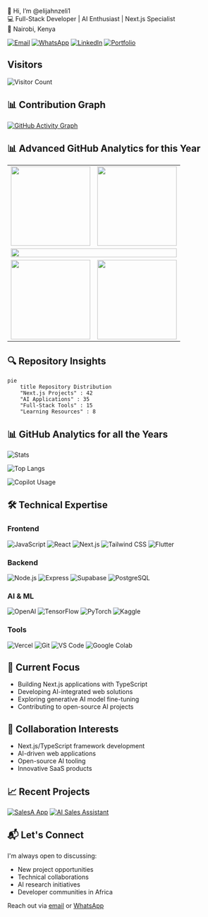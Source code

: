 👋 Hi, I’m @elijahnzeli1  
💻 Full-Stack Developer | AI Enthusiast | Next.js Specialist  
📍 Nairobi, Kenya  

[![Email](https://img.shields.io/badge/Email-elijahnzeli924%40gmail.com-blue?style=flat&logo=gmail)](mailto:elijahnzeli924@gmail.com)
[![WhatsApp](https://img.shields.io/badge/WhatsApp-%2B254741905247-brightgreen?style=flat&logo=whatsapp)](https://wa.me/+254741905247)
[![LinkedIn](https://img.shields.io/badge/LinkedIn-Connect-blue?style=flat&logo=linkedin)](https://www.linkedin.com/in/elijah-nzeli)
[![Portfolio](https://img.shields.io/badge/Portfolio-Visit%20My%20Site-ff69b4?style=flat)](https://elijahnzeli1.github.io/PortifolioEN/)

## **Visitors**
![Visitor Count](https://komarev.com/ghpvc/?username=elijahnzeli1&color=blueviolet)
<!-- Repository Traffic -->
<!-- ![Visitor Count](https://komarev.com/ghpvc/?username=elijahnzeli1&color=blueviolet&label=Profile+Views) -->

<!-- ## 📊 GitHub Analytics -->

<!-- Stats & Languages -->
<!-- <p align="center"> -->
<!-- <img height="180em" src="https://github-readme-stats.vercel.app/api?username=elijahnzeli1&show_icons=true&theme=radical&hide_border=true&count_private=true" /> -->
<!-- <img height="180em" src="https://github-readme-stats.vercel.app/api/top-langs/?username=elijahnzeli1&layout=compact&theme=radical&hide_border=true&langs_count=8&hide=html,css" /> -->
<!-- </p> -->

## 📊 Contribution Graph

[![GitHub Activity Graph](https://github-readme-activity-graph.vercel.app/graph?username=elijahnzeli1&theme=github-dark&hide_border=true&area=true)](https://github.com/ashutosh00710/github-readme-activity-graph)

## 📊 Advanced GitHub Analytics for this Year

<table align="center">
  <tr>
    <td width="50%">
      <a href="https://github.com/anuraghazra/github-readme-stats">
        <img height="180em" src="https://github-readme-stats.vercel.app/api?username=elijahnzeli1&show_icons=true&theme=radical&include_all_commits=true&count_private=true&custom_title=Development+Activity" />
      </a>
    </td>
    <td width="50%">
      <a href="https://git.io/streak-stats">
        <img height="180em" src="https://github-readme-stats.vercel.app/api/top-langs/?username=elijahnzeli1&layout=compact&theme=radical&hide_border=true&langs_count=8&hide=html,css" />
      </a>
    </td>
  </tr>
  <tr>
    <td colspan="2">
      <a href="https://github.com/Ashutosh00710/github-readme-activity-graph">
        <img src="https://github-readme-activity-graph.vercel.app/graph?username=elijahnzeli1&theme=react-dark&bg_color=0D1117&hide_border=true&area=true&custom_title=Contribution+Timeline" width="100%" />
      </a>
    </td>
  </tr>
  <tr>
    <td width="50%">
      <a href="https://github.com/anuraghazra/github-readme-stats">
        <img height="180em" src="https://github-readme-stats.vercel.app/api/top-langs/?username=elijahnzeli1&layout=compact&theme=radical&langs_count=8&hide=html,css&custom_title=Language+Distribution" />
      </a>
    </td>
    <td width="50%">
      <a href="https://github.com/ryo-ma/github-profile-trophy">
        <img height="180em" src="https://github-profile-trophy.vercel.app/?username=elijahnzeli1&theme=radical&no-frame=true&row=2&column=3&margin-w=15&margin-h=15" />
      </a>
    </td>
  </tr>
</table>

## 🔍 Repository Insights

```mermaid
pie
    title Repository Distribution
    "Next.js Projects" : 42
    "AI Applications" : 35
    "Full-Stack Tools" : 15
    "Learning Resources" : 8
```

## 📊 GitHub Analytics for all the Years
<!-- Alternative Stats -->
![Stats](https://github-readme-stats-eight-theta.vercel.app/api?username=elijahnzeli1&show_icons=true&theme=algolia&include_all_commits=true&count_private=true)

<!-- Alternative Top Langs -->
![Top Langs](https://github-readme-stats.vercel.app/api/top-langs/?username=elijahnzeli1&hide=html,css&layout=donut&theme=blue-green)

![Copilot Usage](https://img.shields.io/endpoint?url=https://raw.githubusercontent.com/elijahnzeli1/elijahnzeli1/main/copilot_usage.json)


## 🛠️ Technical Expertise

### **Frontend**  
![JavaScript](https://img.shields.io/badge/JavaScript-F7DF1E?logo=javascript&logoColor=black)
![React](https://img.shields.io/badge/React-61DAFB?logo=react&logoColor=white)
![Next.js](https://img.shields.io/badge/Next.js-000000?logo=nextdotjs)
![Tailwind CSS](https://img.shields.io/badge/Tailwind_CSS-06B6D4?logo=tailwindcss)
![Flutter](https://img.shields.io/badge/Flutter-02569B?logo=flutter)

### **Backend**  
![Node.js](https://img.shields.io/badge/Node.js-339933?logo=nodedotjs)
![Express](https://img.shields.io/badge/Express-000000?logo=express)
![Supabase](https://img.shields.io/badge/Supabase-3ECF8E?logo=supabase)
![PostgreSQL](https://img.shields.io/badge/PostgreSQL-4169E1?logo=postgresql)

### **AI & ML**  
![OpenAI](https://img.shields.io/badge/OpenAI-412991?logo=openai)
![TensorFlow](https://img.shields.io/badge/TensorFlow-FF6F00?logo=tensorflow)
![PyTorch](https://img.shields.io/badge/PyTorch-EE4C2C?logo=pytorch)
![Kaggle](https://img.shields.io/badge/Kaggle-20BEFF?logo=kaggle)

### **Tools**  
![Vercel](https://img.shields.io/badge/Vercel-000000?logo=vercel)
![Git](https://img.shields.io/badge/Git-F05032?logo=git)
![VS Code](https://img.shields.io/badge/VSCode-007ACC?logo=visualstudiocode)
![Google Colab](https://img.shields.io/badge/Colab-F9AB00?logo=googlecolab)

## 🌱 Current Focus

- Building Next.js applications with TypeScript
- Developing AI-integrated web solutions
- Exploring generative AI model fine-tuning
- Contributing to open-source AI projects

## 💞️ Collaboration Interests

- Next.js/TypeScript framework development
- AI-driven web applications
- Open-source AI tooling
- Innovative SaaS products

## 📈 Recent Projects

[![SalesA App](https://github-readme-stats.vercel.app/api/pin/?username=elijahnzeli1&repo=CausalTorch&theme=dark)](https://github.com/elijahnzeli1/CausalTorch)
[![AI Sales Assistant](https://github-readme-stats.vercel.app/api/pin/?username=elijahnzeli1&repo=salesai&theme=dark)](https://github.com/elijahnzeli1/salesai)

## 📬 Let's Connect

I'm always open to discussing:
- New project opportunities
- Technical collaborations
- AI research initiatives
- Developer communities in Africa

Reach out via [email](mailto:elijahnzeli924@gmail.com) or [WhatsApp](https://wa.me/+254741905247)

<!--- 
elijahnzeli1/elijahnzeli1 is a ✨ special ✨ repository
--->
